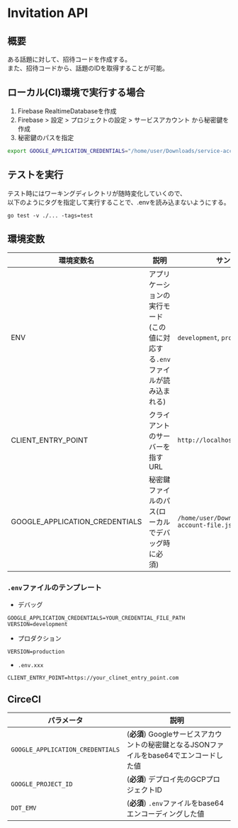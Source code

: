 # Invitation API

## 概要

ある話題に対して、招待コードを作成する。  
また、招待コードから、話題のIDを取得することが可能。

## ローカル(CI)環境で実行する場合

1. Firebase RealtimeDatabaseを作成
2. Firebase > 設定 > プロジェクトの設定 > サービスアカウント から秘密鍵を作成
3. 秘密鍵のパスを指定

```bash
export GOOGLE_APPLICATION_CREDENTIALS="/home/user/Downloads/service-account-file.json"
```

## テストを実行

テスト時にはワーキングディレクトリが随時変化していくので、  
以下のようにタグを指定して実行することで、.envを読み込まないようにする。

```shell
go test -v ./... -tags=test
```

## 環境変数

| 環境変数名                     | 説明                                                                       | サンプル                                         |
| ------------------------------ | -------------------------------------------------------------------------- | ------------------------------------------------ |
| ENV                            | アプリケーションの実行モード(この値に対応する`.env`ファイルが読み込まれる) | `development`, `production`                      |
| CLIENT_ENTRY_POINT             | クライアントのサーバーを指すURL                                            | `http://localhost:3000`                          |
| GOOGLE_APPLICATION_CREDENTIALS | 秘密鍵ファイルのパス(ローカルでデバッグ時に必須)                           | `/home/user/Downloads/service-account-file.json` |

### `.env`ファイルのテンプレート

- デバッグ

```.env
GOOGLE_APPLICATION_CREDENTIALS=YOUR_CREDENTIAL_FILE_PATH
VERSION=development
```

- プロダクション

```.env
VERSION=production
```

- `.env.xxx`

```shell
CLIENT_ENTRY_POINT=https://your_clinet_entry_point.com
```

## CirceCI

| パラメータ                       | 説明                                                                                    |
| -------------------------------- | --------------------------------------------------------------------------------------- |
| `GOOGLE_APPLICATION_CREDENTIALS` | (**必須**) Googleサービスアカウントの秘密鍵となるJSONファイルをbase64でエンコードした値 |
| `GOOGLE_PROJECT_ID`              | (**必須**) デプロイ先のGCPプロジェクトID                                                |
| `DOT_EMV`                        | (**必須**) `.env`ファイルをbase64エンコーディングした値                                                |
